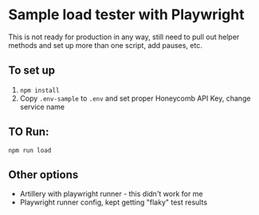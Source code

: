 # Sample load tester with Playwright

This is not ready for production in any way, still need to pull out helper methods and set up more than one script, add pauses, etc.

## To set up

1. `npm install`
2. Copy `.env-sample` to `.env` and set proper Honeycomb API Key, change service name

## TO Run:

```
npm run load
```

## Other options

* Artillery with playwright runner - this didn't work for me
* Playwright runner config, kept getting "flaky" test results

